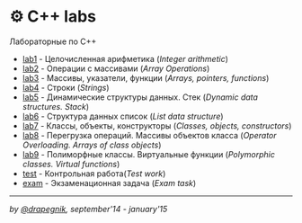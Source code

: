 # ⚙️ C++ labs

Лабораторные по C++

- [lab1](https://github.com/Drapegnik/bsu/tree/master/programming/c%2B%2B/lab1) - Целочисленная арифметика (_Integer arithmetic_)
- [lab2](https://github.com/Drapegnik/bsu/tree/master/programming/c%2B%2B/lab2) - Операции с массивами (_Array Operations_)
- [lab3](https://github.com/Drapegnik/bsu/tree/master/programming/c%2B%2B/lab3) - Массивы, указатели, функции (_Arrays, pointers, functions_)
- [lab4](https://github.com/Drapegnik/bsu/tree/master/programming/c%2B%2B/lab4) - Строки (_Strings_)
- [lab5](https://github.com/Drapegnik/bsu/tree/master/programming/c%2B%2B/lab5) - Динамические структуры данных. Стек (_Dynamic data structures. Stack_)
- [lab6](https://github.com/Drapegnik/bsu/tree/master/programming/c%2B%2B/lab6) - Структура данных список (_List data structure_)
- [lab7](https://github.com/Drapegnik/bsu/tree/master/programming/c%2B%2B/lab7) - Классы, объекты, конструкторы (_Classes, objects, constructors_)
- [lab8](https://github.com/Drapegnik/bsu/tree/master/programming/c%2B%2B/lab8) - Перегрузка операций. Массивы объектов класса (_Operator Overloading. Arrays of class objects_)
- [lab9](https://github.com/Drapegnik/bsu/tree/master/programming/c%2B%2B/lab9) - Полиморфные классы. Виртуальные функции (_Polymorphic classes. Virtual functions_)
- [test](https://github.com/Drapegnik/bsu/tree/master/programming/c%2B%2B/test) - Контрольная работа(_Test work_)
- [exam](https://github.com/Drapegnik/bsu/tree/master/programming/c%2B%2B/exam) - Экзаменационная задача (_Exam task_)

---

_by [@drapegnik](https://github.com/Drapegnik), september'14 - january'15_

